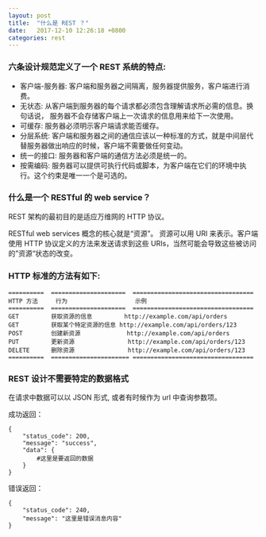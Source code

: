 ```yaml
---
layout: post
title:  "什么是 REST ？"
date:   2017-12-10 12:26:18 +0800
categories: rest
---
```


### 六条设计规范定义了一个 REST 系统的特点:

- 客户端-服务器: 客户端和服务器之间隔离，服务器提供服务，客户端进行消费。
- 无状态: 从客户端到服务器的每个请求都必须包含理解请求所必需的信息。换句话说， 服务器不会存储客户端上一次请求的信息用来给下一次使用。
- 可缓存: 服务器必须明示客户端请求能否缓存。
- 分层系统: 客户端和服务器之间的通信应该以一种标准的方式，就是中间层代替服务器做出响应的时候，客户端不需要做任何变动。
- 统一的接口: 服务器和客户端的通信方法必须是统一的。
- 按需编码: 服务器可以提供可执行代码或脚本，为客户端在它们的环境中执行。这个约束是唯一一个是可选的。


### 什么是一个 RESTful 的 web service？

REST 架构的最初目的是适应万维网的 HTTP 协议。

RESTful web services 概念的核心就是“资源”。 资源可以用 URI 来表示。客户端使用 HTTP 协议定义的方法来发送请求到这些 URIs，当然可能会导致这些被访问的”资源“状态的改变。

### HTTP 标准的方法有如下:

    ==========  =====================  ==================================
    HTTP 方法     行为                   示例
    ==========  =====================  ==================================
    GET         获取资源的信息         http://example.com/api/orders
    GET         获取某个特定资源的信息 http://example.com/api/orders/123
    POST        创建新资源             http://example.com/api/orders
    PUT         更新资源               http://example.com/api/orders/123
    DELETE      删除资源               http://example.com/api/orders/123
    ==========  ====================== ==================================

### REST 设计不需要特定的数据格式

在请求中数据可以以 JSON 形式, 或者有时候作为 url 中查询参数项。

成功返回：

    {
        "status_code": 200,
        "message": "success",
        "data": {
            #这里是要返回的数据
        }
    }


错误返回：

    {
        "status_code": 240,
        "message": "这里是错误消息内容" 
    }
